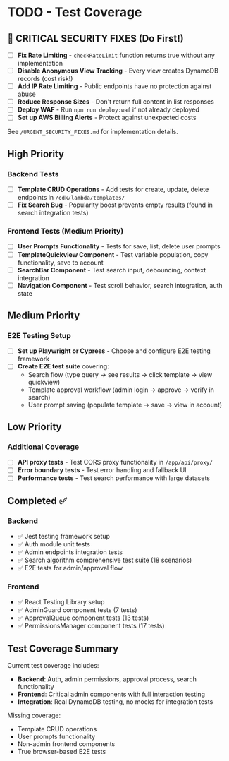 # TODO - Test Coverage

## 🚨 CRITICAL SECURITY FIXES (Do First!)
- [ ] **Fix Rate Limiting** - `checkRateLimit` function returns true without any implementation
- [ ] **Disable Anonymous View Tracking** - Every view creates DynamoDB records (cost risk!)
- [ ] **Add IP Rate Limiting** - Public endpoints have no protection against abuse
- [ ] **Reduce Response Sizes** - Don't return full content in list responses
- [ ] **Deploy WAF** - Run `npm run deploy:waf` if not already deployed
- [ ] **Set up AWS Billing Alerts** - Protect against unexpected costs

See `/URGENT_SECURITY_FIXES.md` for implementation details.

## High Priority

### Backend Tests
- [ ] **Template CRUD Operations** - Add tests for create, update, delete endpoints in `/cdk/lambda/templates/`
- [ ] **Fix Search Bug** - Popularity boost prevents empty results (found in search integration tests)

### Frontend Tests (Medium Priority)
- [ ] **User Prompts Functionality** - Tests for save, list, delete user prompts
- [ ] **TemplateQuickview Component** - Test variable population, copy functionality, save to account
- [ ] **SearchBar Component** - Test search input, debouncing, context integration
- [ ] **Navigation Component** - Test scroll behavior, search integration, auth state

## Medium Priority

### E2E Testing Setup
- [ ] **Set up Playwright or Cypress** - Choose and configure E2E testing framework
- [ ] **Create E2E test suite** covering:
  - Search flow (type query → see results → click template → view quickview)
  - Template approval workflow (admin login → approve → verify in search)
  - User prompt saving (populate template → save → view in account)

## Low Priority

### Additional Coverage
- [ ] **API proxy tests** - Test CORS proxy functionality in `/app/api/proxy/`
- [ ] **Error boundary tests** - Test error handling and fallback UI
- [ ] **Performance tests** - Test search performance with large datasets

## Completed ✅

### Backend
- ✅ Jest testing framework setup
- ✅ Auth module unit tests
- ✅ Admin endpoints integration tests
- ✅ Search algorithm comprehensive test suite (18 scenarios)
- ✅ E2E tests for admin/approval flow

### Frontend
- ✅ React Testing Library setup
- ✅ AdminGuard component tests (7 tests)
- ✅ ApprovalQueue component tests (13 tests)
- ✅ PermissionsManager component tests (17 tests)

## Test Coverage Summary

Current test coverage includes:
- **Backend**: Auth, admin permissions, approval process, search functionality
- **Frontend**: Critical admin components with full interaction testing
- **Integration**: Real DynamoDB testing, no mocks for integration tests

Missing coverage:
- Template CRUD operations
- User prompts functionality
- Non-admin frontend components
- True browser-based E2E tests